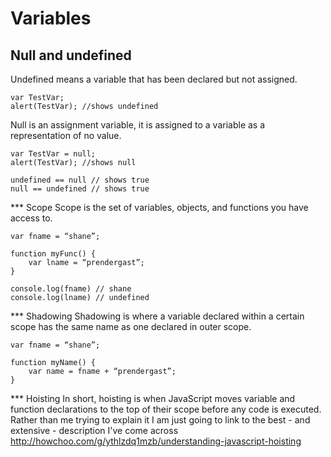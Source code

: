 # Variables

## Null and undefined
Undefined means a variable that has been declared but not assigned.

	var TestVar;
	alert(TestVar); //shows undefined

Null is an assignment variable, it is assigned to a variable as a representation of no value.

	var TestVar = null;
	alert(TestVar); //shows null

	undefined == null // shows true
	null == undefined // shows true

*** Scope
Scope is the set of variables, objects, and functions you have access to.

	var fname = “shane”;

	function myFunc() {
		var lname = “prendergast”;
	}

	console.log(fname) // shane
	console.log(lname) // undefined

*** Shadowing
Shadowing is where a variable declared within a certain scope has the same name as one declared in outer scope.

	var fname = “shane”;

	function myName() {
		var name = fname + “prendergast”;
	}

*** Hoisting
In short, hoisting is when JavaScript moves variable and function declarations to the top of their scope before any code is executed.
Rather than me trying to explain it I am just going to link to the best - and extensive - description I've come across
http://howchoo.com/g/ythlzdq1mzb/understanding-javascript-hoisting